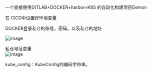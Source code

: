   一个直接使用GITLAB+DOCKER+harbor+K8S 的自动化构建项目Demon
  
  
  
  在 CICD中设置好环境变量
  
  DOCKER登录私仓的账号，密码，以及私仓的地址
  
  
  
  ![image](https://user-images.githubusercontent.com/3622808/134635352-dd92cdc8-83b5-4589-bc1b-c68612b70268.png)
  
  
   私仓地址变量  
  ![image](https://user-images.githubusercontent.com/3622808/134635961-901124ac-5f5a-4b34-8a48-d41000278043.png)
  
  
  kube_config：KubeConfig的编码字符串。




  
  
  
  
  

     
  
  

